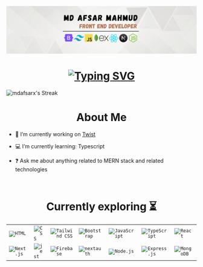       
![Frontend development](https://raw.githubusercontent.com/Mdafsarx/Mdafsarx/main/Olivia%20Wilson%20(3).png)

<h1 align="center">
  <a href="https://git.io/typing-svg">
    <img src="https://readme-typing-svg.herokuapp.com?font=Fira+Code&pause=1000&width=435&lines=FRONTEND+DEVELOPER;JAVASCRIPT+DEVELOPER;REACT+DEVELOPER;MERN+STACK+DEVELOPER;WEB+DEVELOPER&center=true&size=20" alt="Typing SVG" />
  </a>
</h1>
 
<div>
  <img src="https://github-readme-streak-stats.herokuapp.com/?user=mdafsarx&theme=highcontrast&hide_border=true" alt="mdafsarx's Streak" width="100%" height="200" >
</div>
<h1 align="center">About Me</h1>

- 🔭 I’m currently working on [Twist](https://twistt.netlify.app/)  
  

- 💻 I’m currently learning: Typescript 
  

- ❓ Ask me about anything related to MERN stack and related technologies  
  
<br>

<h1 align="center">Currently exploring ⏳
</h1>

<div align="center">
  <table>
    <tr>
      <td><code><img width="80" src="https://skillicons.dev/icons?i=html" alt="HTML" title="HTML"/></code></td>
      <td><code><img width="80" src="https://skillicons.dev/icons?i=css" alt="CSS" title="CSS"/></code></td>
      <td><code><img width="80" src="https://skillicons.dev/icons?i=tailwind" alt="Tailwind CSS" title="Tailwind CSS"/></code></td>
      <td><code><img width="80" src="https://skillicons.dev/icons?i=bootstrap" alt="Bootstrap" title="Bootstrap"/></code></td>
      <td><code><img width="80" src="https://skillicons.dev/icons?i=javascript" alt="JavaScript" title="JavaScript"/></code></td>
      <td><code><img width="80" src="https://skillicons.dev/icons?i=ts" alt="TypeScript" title="TypeScript"/></code></td>
      <td><code><img width="80" src="https://skillicons.dev/icons?i=react" alt="React" title="React"/></code></td>
    </tr>
    <tr>      
      <td><code><img width="80" src="https://skillicons.dev/icons?i=nextjs" alt="Next.js" title="Next.js"/></code></td>
      <td><code><img width="80" src="https://skillicons.dev/icons?i=jest" alt="jest" title="jest"/></code></td>
      <td><code><img width="80" src="https://skillicons.dev/icons?i=firebase" alt="Firebase" title="Firebase"/></code></td>
      <td><code><img width="80" src="https://next-auth.js.org/img/logo/logo-sm.png" alt="nextauth" title="nextauth"/></code></td>
      <td><code><img width="80" src="https://skillicons.dev/icons?i=nodejs" alt="Node.js" title="Node.js"/></code></td>
      <td><code><img width="80" src="https://skillicons.dev/icons?i=express" alt="Express.js" title="Express.js"/></code></td>
      <td><code><img width="80" src="https://skillicons.dev/icons?i=mongodb" alt="MongoDB" title="MongoDB"/></code></td>
    </tr>
  </table>
</div>

 
<br/>


